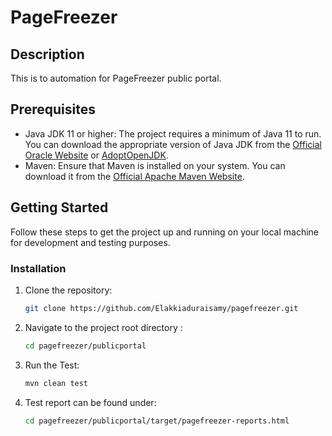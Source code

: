 # PageFreezer

## Description

This is to automation for PageFreezer public portal. 

## Prerequisites

- Java JDK 11 or higher: The project requires a minimum of Java 11 to run. You can download the appropriate version of Java JDK from the [Official Oracle Website](https://www.oracle.com/java/technologies/javase-jdk11-downloads.html) or [AdoptOpenJDK](https://adoptopenjdk.net/).
- Maven: Ensure that Maven is installed on your system. You can download it from the [Official Apache Maven Website](https://maven.apache.org/download.cgi).

## Getting Started

Follow these steps to get the project up and running on your local machine for development and testing purposes.

### Installation

1. Clone the repository:
   ```sh
   git clone https://github.com/Elakkiaduraisamy/pagefreezer.git

2. Navigate to the project root directory :
   ```sh
   cd pagefreezer/publicportal

3. Run the Test:
   ```sh
   mvn clean test

4. Test report can be found under:
   ```sh
   cd pagefreezer/publicportal/target/pagefreezer-reports.html
   
   
